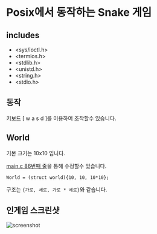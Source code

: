 # Posix에서 동작하는 Snake 게임
## includes
* <sys/ioctl.h>
* <termios.h>
* <stdlib.h>
* <unistd.h>
* <string.h>
* <stdio.h>
## 동작
키보드 [ w a s d ]를 이용하여 조작할수 있습니다.
## World
기본 크기는 10x10 입니다.

[main.c 86번째 줄](https://github.com/blackkong8/snake/blob/549fabadddbc13f1023d75a59a1d72b075b73127/main.c#L86)을 통해 수정할수 있습니다.
```
World = (struct world){10, 10, 10*10};
```
구조는 ```{가로, 세로, 가로 * 세로}```와 같습니다.
## 인게임 스크린샷
![screenshot](https://github.com/blackkong8/snake/blob/master/screenshot.png?raw=true)